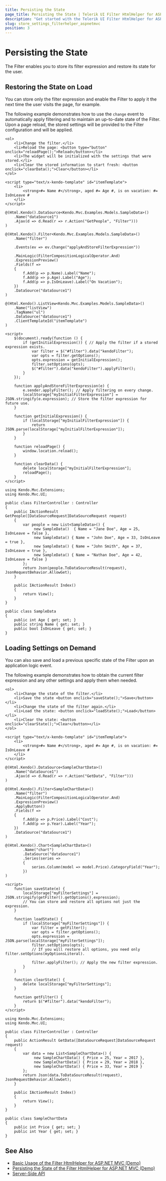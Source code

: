 ```yaml
---
title: Persisting the State
page_title: Persisting the State | Telerik UI Filter HtmlHelper for ASP.NET MVC
description: "Get started with the Telerik UI Filter HtmlHelper for ASP.NET MVC and learn how to save and restore its state, options, and filter expression."
slug: store_settings_filterhelper_aspnetmvc
position: 3
---
```


# Persisting the State

The Filter enables you to store its filter expression and restore its state for the user.

## Restoring the State on Load

You can store only the filter expression and enable the Filter to apply it the next time the user visits the page, for example.

The following example demonstrates how to use the `change` event to automatically apply filtering and to maintain an up-to-date state of the Filter. Upon a page reload, the stored settings will be provided to the Filter configuration and will be applied.

```View
<ol>
    <li>Change the filter.</li>
    <li>Reload the page: <button type="button" onclick="reloadPage();">Reload</button></li>
    <li>The widget will be initialized with the settings that were stored.</li>
    <li>Clear the stored information to start fresh: <button onclick="clearData();">Clear</button></li>
</ol>

<script type="text/x-kendo-template" id="itemTemplate">
    <li>
        <strong>#= Name #</strong>, aged #= Age #, is on vacation: #= IsOnLeave #
    </li>
</script>

@(Html.Kendo().DataSource<Kendo.Mvc.Examples.Models.SampleData>()
    .Name("dataSource1")
    .Ajax(d => d.Read(r => r.Action("GetPeople", "Filter")))
)

@(Html.Kendo().Filter<Kendo.Mvc.Examples.Models.SampleData>()
    .Name("filter")

    .Events(ev => ev.Change("applyAndStoreFilterExpression"))

    .MainLogic(FilterCompositionLogicalOperator.And)
    .ExpressionPreview()
    .Fields(f =>
    {
        f.Add(p => p.Name).Label("Name");
        f.Add(p => p.Age).Label("Age");
        f.Add(p => p.IsOnLeave).Label("On Vacation");
    })
    .DataSource("dataSource1")
)

@(Html.Kendo().ListView<Kendo.Mvc.Examples.Models.SampleData>()
    .Name("listView")
    .TagName("ul")
    .DataSource("dataSource1")
    .ClientTemplateId("itemTemplate")
)

<script>
    $(document).ready(function () {
        if (getInitialExpression()) { // Apply the filter if a stored expression exists.
            var filter = $("#filter").data("kendoFilter");
            var opts = filter.getOptions();
            opts.expression = getInitialExpression();
            filter.setOptions(opts);
            $("#filter").data("kendoFilter").applyFilter();
        }
    });

    function applyAndStoreFilterExpression(e) {
        e.sender.applyFilter(); // Apply filtering on every change.
        localStorage["myInitialFilterExpression"] = JSON.stringify(e.expression); // Store the filter expression for future use.
    }

    function getInitialExpression() {
        if (localStorage["myInitialFilterExpression"]) {
            return JSON.parse(localStorage["myInitialFilterExpression"]);
        }
    }

    function reloadPage() {
        window.location.reload();
    }

    function clearData() {
        delete localStorage["myInitialFilterExpression"];
        reloadPage();
    }
</script>
```
```Controller
using Kendo.Mvc.Extensions;
using Kendo.Mvc.UI;

public class FilterController : Controller
{
    public IActionResult GetPeople([DataSourceRequest]DataSourceRequest request)
    {
        var people = new List<SampleData>() {
             new SampleData()  { Name = "Jane Doe", Age = 25, IsOnLeave = false },
             new SampleData() { Name = "John Doe", Age = 33, IsOnLeave = true },
             new SampleData() { Name = "John Smith", Age = 37, IsOnLeave = true },
             new SampleData() { Name = "Nathan Doe", Age = 42, IsOnLeave = false }
        };
        return Json(people.ToDataSourceResult(request), JsonRequestBehavior.AllowGet);
    }

    public IActionResult Index()
    {
        return View();
    }
}
```
```Model
public class SampleData
{
    public int Age { get; set; }
    public string Name { get; set; }
    public bool IsOnLeave { get; set; }
}
```

## Loading Settings on Demand

You can also save and load a previous specific state of the Filter upon an application logic event.

The following example demonstrates how to obtain the current filter expression and any other settings and apply them when needed.

```View
<ol>
    <li>Change the state of the filter.</li>
    <li>Save the state <button onclick="saveState();">Save</button></li>
    <li>Change the state of the filter again.</li>
    <li>Load the state: <button onclick="loadState();">Load</button></li>
    <li>Clear the state: <button onclick="clearState();">Clear</button></li>
</ol>

<script type="text/x-kendo-template" id="itemTemplate">
    <li>
        <strong>#= Name #</strong>, aged #= Age #, is on vacation: #= IsOnLeave #
    </li>
</script>

@(Html.Kendo().DataSource<SampleChartData>()
    .Name("dataSource1")
    .Ajax(d => d.Read(r => r.Action("GetData", "Filter")))
)

@(Html.Kendo().Filter<SampleChartData>()
    .Name("filter")
    .MainLogic(FilterCompositionLogicalOperator.And)
    .ExpressionPreview()
    .ApplyButton()
    .Fields(f =>
    {
        f.Add(p => p.Price).Label("Cost");
        f.Add(p => p.Year).Label("Year");
    })
    .DataSource("dataSource1")
)

@(Html.Kendo().Chart<SampleChartData>()
        .Name("chart")
        .DataSource("dataSource1")
        .Series(series =>
        {
            series.Column(model => model.Price).CategoryField("Year");
        })
)

<script>
    function saveState(e) {
        localStorage["myFilterSettings"] = JSON.stringify(getFilter().getOptions().expression);
        // You can store and restore all options not just the expression.
    }

    function loadState() {
        if (localStorage["myFilterSettings"]) {
            var filter = getFilter();
            var opts = filter.getOptions();
            opts.expression = JSON.parse(localStorage["myFilterSettings"]);
            filter.setOptions(opts);
            // If you will restore all options, you need only filter.setOptions(myOptionsLiteral).

            filter.applyFilter(); // Apply the new filter expression.
        }
    }

    function clearState() {
        delete localStorage["myFilterSettings"];
    }

    function getFilter() {
        return $("#filter").data("kendoFilter");
    }
</script>
```
```Controller
using Kendo.Mvc.Extensions;
using Kendo.Mvc.UI;

public class FilterController : Controller
{
    public ActionResult GetData([DataSourceRequest]DataSourceRequest request)
    {
        var data = new List<SampleChartData>() {
             new SampleChartData() { Price = 25, Year = 2017 },
             new SampleChartData() { Price = 29, Year = 2018 },
             new SampleChartData() { Price = 33, Year = 2019 }
        };
        return Json(data.ToDataSourceResult(request), JsonRequestBehavior.AllowGet);
    }

    public IActionResult Index()
    {
        return View();
    }
}
```
```Model
public class SampleChartData
{
    public int Price { get; set; }
    public int Year { get; set; }
}
```

## See Also

* [Basic Usage of the Filter HtmlHelper for ASP.NET MVC (Demo)](https://demos.telerik.com/aspnet-mvc/filter/index)
* [Persisting the State of the Filter HtmlHelper for ASP.NET MVC (Demo)](https://demos.telerik.com/aspnet-mvc/filter/persist-state)
* [Server-Side API](/api/filter)
